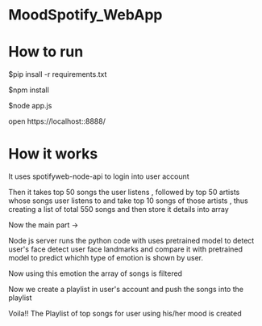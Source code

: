 # MoodSpotify_WebApp

# How to run

$pip insall -r requirements.txt

$npm install

$node app.js

open https://localhost::8888/

# How it works

It uses spotifyweb-node-api to login into user account

Then it takes top 50 songs the user listens , followed by top 50 artists whose songs user listens to and take top 10 songs of those artists , thus creating a list of total 550 songs and then store it details into array

Now the main part ->

Node js server runs the python code with uses pretrained model to detect user's face detect user face landmarks and compare it with pretrained model to predict whichh type of emotion is shown by user.

Now using this emotion the array of songs is filtered

Now we create a playlist in user's account and push the songs into the playlist

Voila!! The Playlist of top songs for user using his/her mood is created

